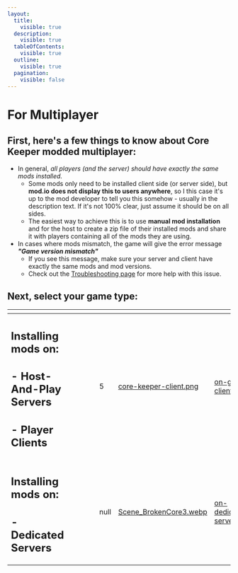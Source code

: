 ```yaml
---
layout:
  title:
    visible: true
  description:
    visible: true
  tableOfContents:
    visible: true
  outline:
    visible: true
  pagination:
    visible: false
---
```


# For Multiplayer

## First, here's a few things to know about Core Keeper modded multiplayer:

* In general, _all players (and the server) should have exactly the same mods installed._&#x20;
  * Some mods only need to be installed client side (or server side), but **mod.io does not display this to users anywhere**, so I this case it's up to the mod developer to tell you this somehow - usually in the description text. If it's not 100% clear, just assume it should be on all sides.
  * The easiest way to achieve this is to use **manual mod installation** and for the host to create a zip file of their installed mods and share it with players containing all of the mods they are using.
* In cases where mods mismatch, the game will give the error message _**"Game version mismatch"**_
  * If you see this message, make sure your server and client have exactly the same mods and mod versions.
  * Check out the [Troubleshooting page](../troubleshooting.md) for more help with this issue.

## Next, select your game type:&#x20;

<table data-card-size="large" data-view="cards" data-full-width="true"><thead><tr><th></th><th data-type="content-ref"></th><th data-type="content-ref"></th><th data-hidden></th><th data-hidden></th><th data-hidden data-type="rating" data-max="5"></th><th data-hidden data-card-cover data-type="files"></th><th data-hidden data-card-target data-type="content-ref"></th></tr></thead><tbody><tr><td><h2>Installing mods on:</h2><h2>- Host-And-Play Servers </h2><h2>- Player Clients</h2></td><td></td><td></td><td></td><td></td><td>5</td><td><a href="../../.gitbook/assets/core-keeper-client.png">core-keeper-client.png</a></td><td><a href="on-game-clients.md">on-game-clients.md</a></td></tr><tr><td><h2>Installing mods on:</h2><h2>- Dedicated Servers</h2></td><td></td><td></td><td></td><td></td><td>null</td><td><a href="../../.gitbook/assets/Scene_BrokenCore3.webp">Scene_BrokenCore3.webp</a></td><td><a href="on-dedicated-servers.md">on-dedicated-servers.md</a></td></tr></tbody></table>
